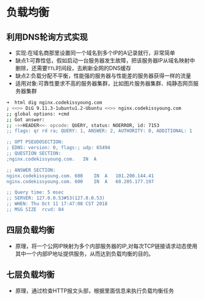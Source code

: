 # 负载均衡

## 利用DNS轮询方式实现

- 实现:在域名商那里设置同一个域名到多个IP的A记录就行，非常简单
- 缺点1:可靠性低，假如启动一台服务器发生故障，把该服务器IP从域名映射中删除，还需要`TTL`时间段，去刷新全网的DNS缓存
- 缺点2:负载分配不平衡，性能强的服务器与性能差的服务器获得一样的流量
- 适用对象:可靠性要求不高的服务器集群，比如图片服务器集群、纯静态网页服务器集群

```bash
➜  html dig nginx.codekissyoung.com
; <<>> DiG 9.11.3-1ubuntu1.2-Ubuntu <<>> nginx.codekissyoung.com
;; global options: +cmd
;; Got answer:
;; ->>HEADER<<- opcode: QUERY, status: NOERROR, id: 7153
;; flags: qr rd ra; QUERY: 1, ANSWER: 2, AUTHORITY: 0, ADDITIONAL: 1

;; OPT PSEUDOSECTION:
; EDNS: version: 0, flags:; udp: 65494
;; QUESTION SECTION:
;nginx.codekissyoung.com.	IN	A

;; ANSWER SECTION:
nginx.codekissyoung.com. 600	IN	A	101.200.144.41
nginx.codekissyoung.com. 600	IN	A	60.205.177.197

;; Query time: 5 msec
;; SERVER: 127.0.0.53#53(127.0.0.53)
;; WHEN: Thu Oct 11 17:47:08 CST 2018
;; MSG SIZE  rcvd: 84
```

## 四层负载均衡

- 原理，将一个公网IP映射为多个内部服务器的IP,对每次TCP链接请求动态使用其中一个内部IP地址提供服务，从而达到负载均衡的目的。

## 七层负载均衡

- 原理，通过检查HTTP报文头部，根据里面信息来执行负载均衡任务